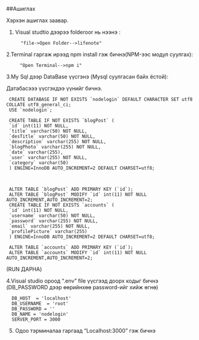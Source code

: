 ##Ашиглах

Хэрхэн ашиглах заавар.

1. Visual studtio дээрээ folderoor нь нээнэ :

         "file->Open Folder-->lifenote"
  
2.Terminal гаргаж ирээд npm install гэж бичнэ(NPM-ээс модул суулгах):
   
         "Open Terminal-->npm i"
  
3.My Sql дээр DataBase үүсгэнэ (Mysql суулгасан байх ёстой):
      
   Датабасэээ үүсгэхдээ үүнийг бичнэ.


     CREATE DATABASE IF NOT EXISTS `nodelogin` DEFAULT CHARACTER SET utf8 COLLATE utf8_general_ci;
     USE `nodelogin`;

     CREATE TABLE IF NOT EXISTS `blogPost` (
     `id` int(11) NOT NULL,
     `title` varchar(50) NOT NULL,
     `desTitle` varchar(50) NOT NULL,
     `description` varchar(255) NOT NULL,
     `blogPhoto` varchar(255) NOT NULL,
     `date` varchar(255),
     `user` varchar(255) NOT NULL,
     `category` varchar(50)
     ) ENGINE=InnoDB AUTO_INCREMENT=2 DEFAULT CHARSET=utf8;



     ALTER TABLE `blogPost` ADD PRIMARY KEY (`id`);
     ALTER TABLE `blogPost` MODIFY `id` int(11) NOT NULL AUTO_INCREMENT,AUTO_INCREMENT=2;
     CREATE TABLE IF NOT EXISTS `accounts` (
     `id` int(11) NOT NULL,
     `username` varchar(50) NOT NULL,
     `password` varchar(255) NOT NULL,
     `email` varchar(255) NOT NULL,
     `profilePicture` varchar(255)
     ) ENGINE=InnoDB AUTO_INCREMENT=2 DEFAULT CHARSET=utf8;

     ALTER TABLE `accounts` ADD PRIMARY KEY (`id`);
     ALTER TABLE `accounts` MODIFY `id` int(11) NOT NULL AUTO_INCREMENT,AUTO_INCREMENT=2; 
   (RUN ДАРНА)
   
   
  

4.Visual studio ороод “.env” file үүсгээд доорх кодыг бичнэ (DB_PASSWORD дээр өөрийнхөө password-ийг хийж өгнө)
  
      DB_HOST  = 'localhost'
      DB_USERNAME  = 'root'
      DB_PASSWORD = ''
      DB_NAME = 'nodelogin'
      SERVER_PORT = 3000
    
    
5. Одоо тэрминалаа гаргаад “Localhost:3000” гэж бичнэ

